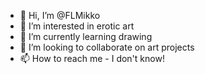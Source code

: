 - 👋 Hi, I’m @FLMikko
- 👀 I’m interested in erotic art
- 🌱 I’m currently learning drawing 
- 💞️ I’m looking to collaborate on art projects
- 📫 How to reach me - I don't know!

<!---
FLMikko/FLMikko is a ✨ special ✨ repository because its `README.md` (this file) appears on your GitHub profile.
You can click the Preview link to take a look at your changes.
--->
